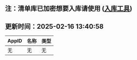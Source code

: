 ## 注：清单库已加密想要入库请使用 ([入库工具](https://github.com/BlankTMing/ManifestAutoUpdate/releases))

## 更新时间：2025-02-16 13:40:58
| AppID | 名称 | 类型  |
| :-------------------- | :----------------------------- | :----------- |
| 无 | 无 | 无 |
